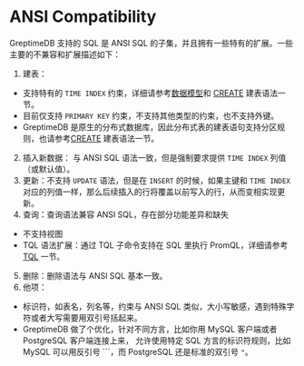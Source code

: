 # ANSI Compatibility

GreptimeDB 支持的 SQL 是 ANSI SQL 的子集，并且拥有一些特有的扩展。一些主要的不兼容和扩展描述如下：

1. 建表：
  * 支持特有的 `TIME INDEX` 约束，详细请参考[数据模型](/user-guide/concepts/data-model)和 [CREATE](./create.md) 建表语法一节。
  * 目前仅支持 `PRIMARY KEY` 约束，不支持其他类型的约束，也不支持外键。
  * GreptimeDB 是原生的分布式数据库，因此分布式表的建表语句支持分区规则，也请参考[CREATE](./create.md) 建表语法一节。
2. 插入新数据： 与 ANSI SQL 语法一致，但是强制要求提供 `TIME INDEX` 列值（或默认值）。
3. 更新：不支持 `UPDATE` 语法，但是在 `INSERT` 的时候，如果主键和 `TIME INDEX` 对应的列值一样，那么后续插入的行将覆盖以前写入的行，从而变相实现更新。
4. 查询：查询语法兼容 ANSI SQL，存在部分功能差异和缺失
  * 不支持视图
  * TQL 语法扩展：通过 TQL 子命令支持在 SQL 里执行 PromQL，详细请参考 [TQL](./tql.md) 一节。
5. 删除：删除语法与 ANSI SQL 基本一致。
6. 他项：
  * 标识符，如表名，列名等，约束与 ANSI SQL 类似，大小写敏感，遇到特殊字符或者大写需要用双引号括起来。
  * GreptimeDB 做了个优化，针对不同方言，比如你用 MySQL 客户端或者 PostgreSQL 客户端连接上来， 允许使用特定 SQL 方言的标识符规则，比如 MySQL 可以用反引号 ```，而 PostgreSQL 还是标准的双引号 `"`。
